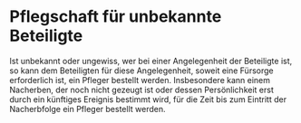 # Pflegschaft für unbekannte Beteiligte

Ist unbekannt oder ungewiss, wer bei einer Angelegenheit der Beteiligte ist, so kann dem Beteiligten für diese Angelegenheit, soweit eine Fürsorge erforderlich ist, ein Pfleger bestellt werden. Insbesondere kann einem Nacherben, der noch nicht gezeugt ist oder dessen Persönlichkeit erst durch ein künftiges Ereignis bestimmt wird, für die Zeit bis zum Eintritt der Nacherbfolge ein Pfleger bestellt werden.